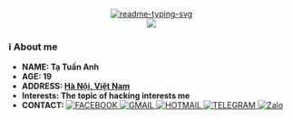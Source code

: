 <p align="center">
  <a align="center" href="#">
    <img src="https://readme-typing-svg.herokuapp.com?font=Rubik+Doodle+Shadow&amp;pause=1000&amp;color=6272A4&amp;center=true&amp;random=false&amp;width=435&amp;lines=Welcome+to+Ta+Tuan+Anh's+profile!" alt="readme-typing-svg">
  </a>
  <br>
  <a align="center" href="#">
    <img src="https://moe-counter.glitch.me/get/@triplesen190504?theme=rule34">
  </a>
</p>
<!-- Infomation -->
<h3 id="overview">ℹ️ About me</h3>
<ul>
  <li>
    <strong>NAME: Tạ Tuấn Anh</strong>
  </li>
  <li>
    <strong>AGE: 19</strong>
  </li>
  <li>
    <strong>ADDRESS: <a href="https://www.google.com/maps/place/Hanoi/">Hà Nội, Việt Nam</a>
    </strong>
  </li>
  <li>
    <strong>Interests: The topic of hacking interests me</strong>
  </li>
  <li>
    <strong>CONTACT:</strong>
    <a href="https://www.facebook.com/tripleseven190504">
      <img src="https://img.shields.io/badge/Facebook-blue?style=flat&amp;logo=facebook&amp;color=%230866FF" alt="FACEBOOK">
    </a>
    <a href="mailto:tripleseven190504@gmail.com">
      <img src="https://img.shields.io/badge/Gmail-EA4335?style=flat&amp;logo=gmail&amp;color=white" alt="GMAIL">
    </a>
    <a href="mailto:tripleseven190504@hotmail.com">
      <img src="https://img.shields.io/badge/Hotmail-0078D4?style=flat&amp;logo=microsoftoutlook&amp;color=%230078D4" alt="HOTMAIL">
    </a>
    <a href="https://t.me/tripleseven190504">
      <img src="https://img.shields.io/badge/Telegram-blue?logo=telegram" alt="TELEGRAM">
    </a>
    <!-- [![DISCORD](https://img.shields.io/badge/Discord-5865F2?style=flat&logo=discord&color=%235865F2)]() -->
    <a href="https://zalo.me/0777190504">
      <img alt="Zalo" src="https://img.shields.io/badge/Zalo-white?style=flat&amp;logo=zalo&amp;logoColor=white&amp;color=%230068FF">
    </a>
  </li>
</ul>
